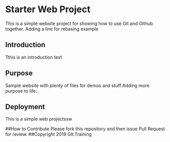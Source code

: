 # Starter Web Project

This is a simple website project for showing how to use Git and Github together. Adding a line for rebasing example

## Introduction
Tthis is an introduction text
## Purpose
Sample website with plenty of files for demos and stuff
Adding more purpose to life...
## Deployment
This is a simple web projectssw

##How to Contribute
Please fork this repository and then issue Pull Request for review.
##Copyright
2019 GIt.Training

